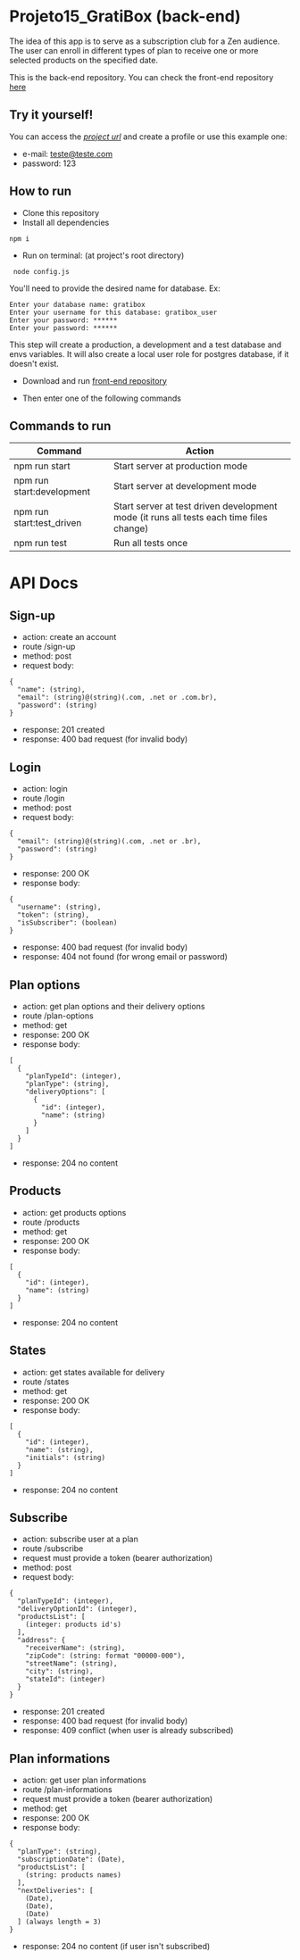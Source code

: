 # Projeto15_GratiBox (back-end)

The idea of this app is to serve as a subscription club for a Zen audience. The user can enroll in different types of plan to receive one or more selected products on the specified date.

This is the back-end repository. You can check the front-end repository [here](https://github.com/Nello-Moreira/Projeto15_GratiBox_front-end)

## Try it yourself!

You can access the [_project url_](https://gratibox-ivory.vercel.app/) and create a profile or use this example one:

- e-mail: teste@teste.com
- password: 123

## How to run

- Clone this repository
- Install all dependencies

```
npm i
```

- Run on terminal: (at project's root directory)

```
 node config.js
```

You'll need to provide the desired name for database. Ex:

```
Enter your database name: gratibox
Enter your username for this database: gratibox_user
Enter your password: ******
Enter your password: ******
```

This step will create a production, a development and a test database and envs variables. It will also create a local user role for postgres database, if it doesn't exist.

- Download and run [front-end repository](https://github.com/Nello-Moreira/Projeto15_GratiBox_front-end)

- Then enter one of the following commands

## Commands to run

| Command                   | Action                                                                                  |
| ------------------------- | --------------------------------------------------------------------------------------- |
| npm run start             | Start server at production mode                                                         |
| npm run start:development | Start server at development mode                                                        |
| npm run start:test_driven | Start server at test driven development mode (it runs all tests each time files change) |
| npm run test              | Run all tests once                                                                      |

# API Docs

## Sign-up

- action: create an account
- route /sign-up
- method: post
- request body:

```
{
  "name": (string),
  "email": (string)@(string)(.com, .net or .com.br),
  "password": (string)
}
```

- response: 201 created
- response: 400 bad request (for invalid body)

## Login

- action: login
- route /login
- method: post
- request body:

```
{
  "email": (string)@(string)(.com, .net or .br),
  "password": (string)
}
```

- response: 200 OK
- response body:

```
{
  "username": (string),
  "token": (string),
  "isSubscriber": (boolean)
}
```

- response: 400 bad request (for invalid body)
- response: 404 not found (for wrong email or password)

## Plan options

- action: get plan options and their delivery options
- route /plan-options
- method: get
- response: 200 OK
- response body:

```
[
  {
    "planTypeId": (integer),
    "planType": (string),
    "deliveryOptions": [
      {
        "id": (integer),
        "name": (string)
      }
    ]
  }
]
```

- response: 204 no content

## Products

- action: get products options
- route /products
- method: get
- response: 200 OK
- response body:

```
[
  {
    "id": (integer),
    "name": (string)
  }
]
```

- response: 204 no content

## States

- action: get states available for delivery
- route /states
- method: get
- response: 200 OK
- response body:

```
[
  {
    "id": (integer),
    "name": (string),
    "initials": (string)
  }
]
```

- response: 204 no content

## Subscribe

- action: subscribe user at a plan
- route /subscribe
- request must provide a token (bearer authorization)
- method: post
- request body:

```
{
  "planTypeId": (integer),
  "deliveryOptionId": (integer),
  "productsList": [
    (integer: products id's)
  ],
  "address": {
    "receiverName": (string),
    "zipCode": (string: format "00000-000"),
    "streetName": (string),
    "city": (string),
    "stateId": (integer)
  }
}
```

- response: 201 created
- response: 400 bad request (for invalid body)
- response: 409 conflict (when user is already subscribed)

## Plan informations

- action: get user plan informations
- route /plan-informations
- request must provide a token (bearer authorization)
- method: get
- response: 200 OK
- response body:

```
{
  "planType": (string),
  "subscriptionDate": (Date),
  "productsList": [
    (string: products names)
  ],
  "nextDeliveries": [
    (Date),
    (Date),
    (Date)
  ] (always length = 3)
}
```

- response: 204 no content (if user isn't subscribed)
